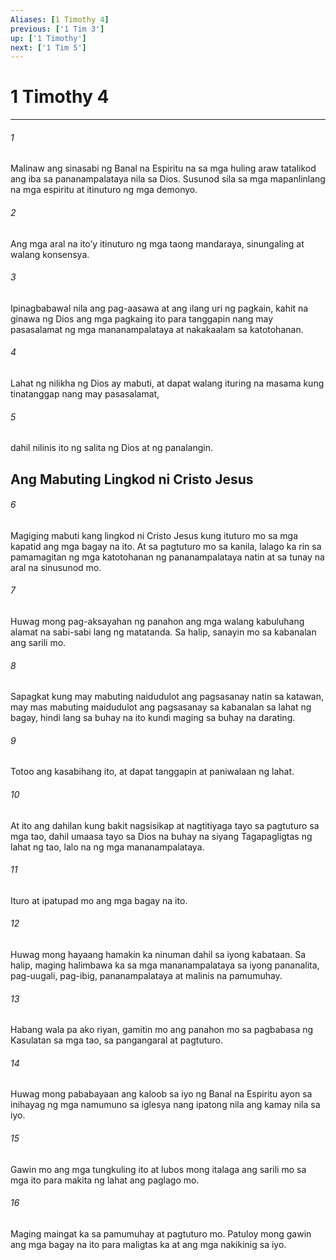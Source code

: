 ```yaml
---
Aliases: [1 Timothy 4]
previous: ['1 Tim 3']
up: ['1 Timothy']
next: ['1 Tim 5']
---
```

# 1 Timothy 4

***

###### 1
Malinaw ang sinasabi ng Banal na Espiritu na sa mga huling araw tatalikod ang iba sa pananampalataya nila sa Dios. Susunod sila sa mga mapanlinlang na mga espiritu at itinuturo ng mga demonyo. 

###### 2
Ang mga aral na itoʼy itinuturo ng mga taong mandaraya, sinungaling at walang konsensya. 

###### 3
Ipinagbabawal nila ang pag-aasawa at ang ilang uri ng pagkain, kahit na ginawa ng Dios ang mga pagkaing ito para tanggapin nang may pasasalamat ng mga mananampalataya at nakakaalam sa katotohanan. 

###### 4
Lahat ng nilikha ng Dios ay mabuti, at dapat walang ituring na masama kung tinatanggap nang may pasasalamat, 

###### 5
dahil nilinis ito ng salita ng Dios at ng panalangin.

## Ang Mabuting Lingkod ni Cristo Jesus 

###### 6
Magiging mabuti kang lingkod ni Cristo Jesus kung ituturo mo sa mga kapatid ang mga bagay na ito. At sa pagtuturo mo sa kanila, lalago ka rin sa pamamagitan ng mga katotohanan ng pananampalataya natin at sa tunay na aral na sinusunod mo. 

###### 7
Huwag mong pag-aksayahan ng panahon ang mga walang kabuluhang alamat na sabi-sabi lang ng matatanda. Sa halip, sanayin mo sa kabanalan ang sarili mo. 

###### 8
Sapagkat kung may mabuting naidudulot ang pagsasanay natin sa katawan, may mas mabuting maidudulot ang pagsasanay sa kabanalan sa lahat ng bagay, hindi lang sa buhay na ito kundi maging sa buhay na darating. 

###### 9
Totoo ang kasabihang ito, at dapat tanggapin at paniwalaan ng lahat. 

###### 10
At ito ang dahilan kung bakit nagsisikap at nagtitiyaga tayo sa pagtuturo sa mga tao, dahil umaasa tayo sa Dios na buhay na siyang Tagapagligtas ng lahat ng tao, lalo na ng mga mananampalataya. 

###### 11
Ituro at ipatupad mo ang mga bagay na ito. 

###### 12
Huwag mong hayaang hamakin ka ninuman dahil sa iyong kabataan. Sa halip, maging halimbawa ka sa mga mananampalataya sa iyong pananalita, pag-uugali, pag-ibig, pananampalataya at malinis na pamumuhay. 

###### 13
Habang wala pa ako riyan, gamitin mo ang panahon mo sa pagbabasa ng Kasulatan sa mga tao, sa pangangaral at pagtuturo. 

###### 14
Huwag mong pababayaan ang kaloob sa iyo ng Banal na Espiritu ayon sa inihayag ng mga namumuno sa iglesya nang ipatong nila ang kamay nila sa iyo. 

###### 15
Gawin mo ang mga tungkuling ito at lubos mong italaga ang sarili mo sa mga ito para makita ng lahat ang paglago mo. 

###### 16
Maging maingat ka sa pamumuhay at pagtuturo mo. Patuloy mong gawin ang mga bagay na ito para maligtas ka at ang mga nakikinig sa iyo.
